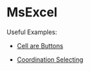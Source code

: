 # MsExcel

Useful Examples:

+ [Cell are Buttons](Cell-are-buttons.xlsm)

+ [Coordination Selecting](Coordination-selecting_planetaExcel.xls)
